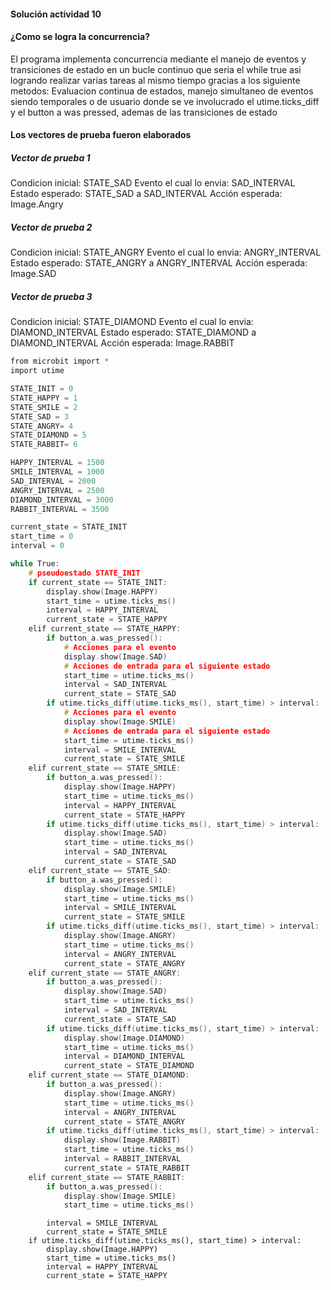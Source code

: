 #### Solución actividad 10

#### ¿Como se logra la concurrencia?
El programa implementa concurrencia mediante el manejo de eventos y transiciones de estado en un bucle continuo que seria el while true asi logrando realizar varias tareas al mismo tiempo gracias a los siguiente metodos:
Evaluacion continua de estados, manejo simultaneo de eventos siendo temporales o de usuario donde se ve involucrado el utime.ticks_diff y el button a was pressed, ademas de las transiciones de estado 

#### Los vectores de prueba fueron elaborados 

##### Vector de prueba 1 
Condicion inicial: STATE_SAD 
Evento el cual lo envia: SAD_INTERVAL
Estado esperado: STATE_SAD a SAD_INTERVAL
Acción esperada: Image.Angry

##### Vector de prueba 2
Condicion inicial: STATE_ANGRY 
Evento el cual lo envia: ANGRY_INTERVAL
Estado esperado: STATE_ANGRY a ANGRY_INTERVAL
Acción esperada: Image.SAD

##### Vector de prueba 3
Condicion inicial: STATE_DIAMOND
Evento el cual lo envia: DIAMOND_INTERVAL
Estado esperado: STATE_DIAMOND a DIAMOND_INTERVAL
Acción esperada: Image.RABBIT

```c
from microbit import *
import utime

STATE_INIT = 0
STATE_HAPPY = 1
STATE_SMILE = 2
STATE_SAD = 3
STATE_ANGRY= 4
STATE_DIAMOND = 5
STATE_RABBIT= 6 

HAPPY_INTERVAL = 1500
SMILE_INTERVAL = 1000
SAD_INTERVAL = 2000
ANGRY_INTERVAL = 2500
DIAMOND_INTERVAL = 3000
RABBIT_INTERVAL = 3500

current_state = STATE_INIT
start_time = 0
interval = 0

while True:
    # pseudoestado STATE_INIT
    if current_state == STATE_INIT:
        display.show(Image.HAPPY)
        start_time = utime.ticks_ms()
        interval = HAPPY_INTERVAL
        current_state = STATE_HAPPY
    elif current_state == STATE_HAPPY:
        if button_a.was_pressed():
            # Acciones para el evento
            display.show(Image.SAD)
            # Acciones de entrada para el siguiente estado
            start_time = utime.ticks_ms()
            interval = SAD_INTERVAL
            current_state = STATE_SAD
        if utime.ticks_diff(utime.ticks_ms(), start_time) > interval:
            # Acciones para el evento
            display.show(Image.SMILE)
            # Acciones de entrada para el siguiente estado
            start_time = utime.ticks_ms()
            interval = SMILE_INTERVAL
            current_state = STATE_SMILE
    elif current_state == STATE_SMILE:
        if button_a.was_pressed():
            display.show(Image.HAPPY)
            start_time = utime.ticks_ms()
            interval = HAPPY_INTERVAL
            current_state = STATE_HAPPY
        if utime.ticks_diff(utime.ticks_ms(), start_time) > interval:
            display.show(Image.SAD)
            start_time = utime.ticks_ms()
            interval = SAD_INTERVAL
            current_state = STATE_SAD
    elif current_state == STATE_SAD:
        if button_a.was_pressed():
            display.show(Image.SMILE)
            start_time = utime.ticks_ms()
            interval = SMILE_INTERVAL
            current_state = STATE_SMILE
        if utime.ticks_diff(utime.ticks_ms(), start_time) > interval:
            display.show(Image.ANGRY)
            start_time = utime.ticks_ms()
            interval = ANGRY_INTERVAL
            current_state = STATE_ANGRY
    elif current_state == STATE_ANGRY:
        if button_a.was_pressed():
            display.show(Image.SAD)
            start_time = utime.ticks_ms()
            interval = SAD_INTERVAL
            current_state = STATE_SAD
        if utime.ticks_diff(utime.ticks_ms(), start_time) > interval:
            display.show(Image.DIAMOND)
            start_time = utime.ticks_ms()
            interval = DIAMOND_INTERVAL
            current_state = STATE_DIAMOND
    elif current_state == STATE_DIAMOND:
        if button_a.was_pressed():
            display.show(Image.ANGRY)
            start_time = utime.ticks_ms()
            interval = ANGRY_INTERVAL
            current_state = STATE_ANGRY
        if utime.ticks_diff(utime.ticks_ms(), start_time) > interval:
            display.show(Image.RABBIT)
            start_time = utime.ticks_ms()
            interval = RABBIT_INTERVAL
            current_state = STATE_RABBIT
    elif current_state == STATE_RABBIT:
        if button_a.was_pressed():
            display.show(Image.SMILE)
            start_time = utime.ticks_ms()
````
            interval = SMILE_INTERVAL
            current_state = STATE_SMILE
        if utime.ticks_diff(utime.ticks_ms(), start_time) > interval:
            display.show(Image.HAPPY)
            start_time = utime.ticks_ms()
            interval = HAPPY_INTERVAL
            current_state = STATE_HAPPY
